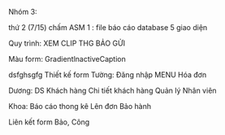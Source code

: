Nhóm 3:


thứ 2 (7/15) chấm ASM 1 :
file báo cáo
database
5 giao diện


Quy trình:
XEM CLIP THG BẢO GỬI

Màu form: GradientlnactiveCaption


dsfghsgfg
Thiết kế form
Tường:
	Đăng nhập
	MENU
	Hóa đơn

Dương:
	DS Khách hàng
	Chi tiết khách hàng
	Quản lý Nhân viên

Khoa:
	Báo cáo thong kê
	Lên đơn
	Bảo hành


Liên kết form
Bảo, Công
